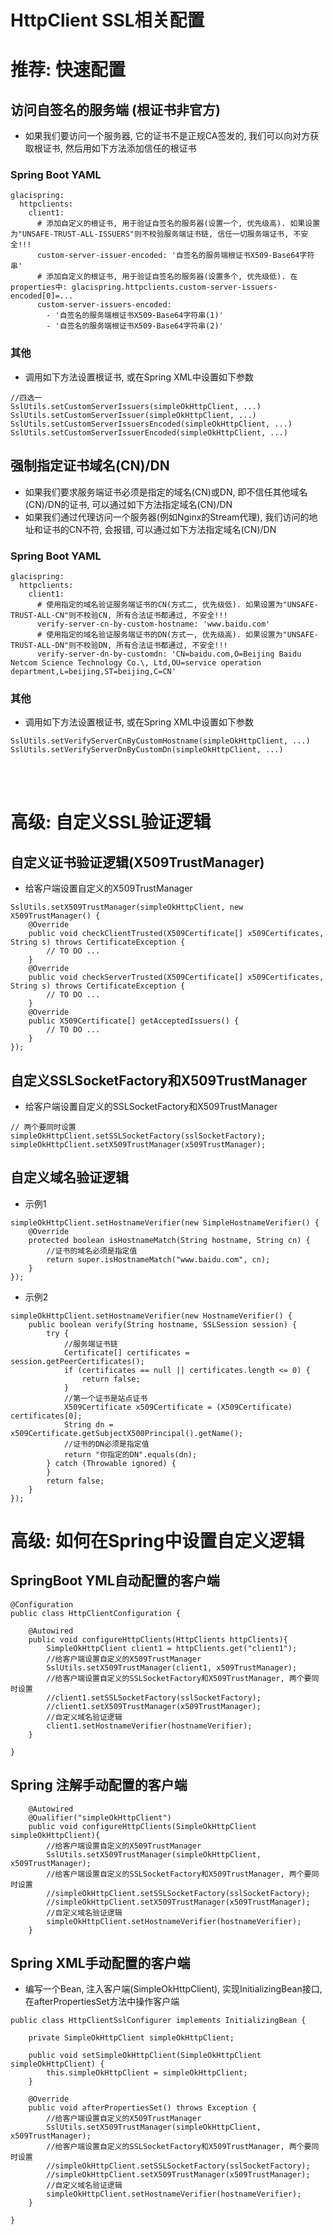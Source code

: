 # HttpClient SSL相关配置

# 推荐: 快速配置

## 访问自签名的服务端 (根证书非官方)

* 如果我们要访问一个服务器, 它的证书不是正规CA签发的, 我们可以向对方获取根证书, 然后用如下方法添加信任的根证书

### Spring Boot YAML

```text
glacispring:
  httpclients:
    client1:
      # 添加自定义的根证书, 用于验证自签名的服务器(设置一个, 优先级高). 如果设置为"UNSAFE-TRUST-ALL-ISSUERS"则不校验服务端证书链, 信任一切服务端证书, 不安全!!!
      custom-server-issuer-encoded: '自签名的服务端根证书X509-Base64字符串'
      # 添加自定义的根证书, 用于验证自签名的服务器(设置多个, 优先级低). 在properties中: glacispring.httpclients.custom-server-issuers-encoded[0]=...
      custom-server-issuers-encoded: 
        - '自签名的服务端根证书X509-Base64字符串(1)'
        - '自签名的服务端根证书X509-Base64字符串(2)'
```

### 其他

* 调用如下方法设置根证书, 或在Spring XML中设置如下参数

```text
//四选一
SslUtils.setCustomServerIssuers(simpleOkHttpClient, ...)
SslUtils.setCustomServerIssuer(simpleOkHttpClient, ...)
SslUtils.setCustomServerIssuersEncoded(simpleOkHttpClient, ...)
SslUtils.setCustomServerIssuerEncoded(simpleOkHttpClient, ...)
```

## 强制指定证书域名(CN)/DN

* 如果我们要求服务端证书必须是指定的域名(CN)或DN, 即不信任其他域名(CN)/DN的证书, 可以通过如下方法指定域名(CN)/DN
* 如果我们通过代理访问一个服务器(例如Nginx的Stream代理), 我们访问的地址和证书的CN不符, 会报错, 可以通过如下方法指定域名(CN)/DN

### Spring Boot YAML

```text
glacispring:
  httpclients:
    client1:
      # 使用指定的域名验证服务端证书的CN(方式二, 优先级低). 如果设置为"UNSAFE-TRUST-ALL-CN"则不校验CN, 所有合法证书都通过, 不安全!!!
      verify-server-cn-by-custom-hostname: 'www.baidu.com'
      # 使用指定的域名验证服务端证书的DN(方式一, 优先级高). 如果设置为"UNSAFE-TRUST-ALL-DN"则不校验DN, 所有合法证书都通过, 不安全!!!
      verify-server-dn-by-customdn: 'CN=baidu.com,O=Beijing Baidu Netcom Science Technology Co.\, Ltd,OU=service operation department,L=beijing,ST=beijing,C=CN'
```

### 其他

* 调用如下方法设置根证书, 或在Spring XML中设置如下参数

```text
SslUtils.setVerifyServerCnByCustomHostname(simpleOkHttpClient, ...)
SslUtils.setVerifyServerDnByCustomDn(simpleOkHttpClient, ...)
```

<br>
<br>

# 高级: 自定义SSL验证逻辑

## 自定义证书验证逻辑(X509TrustManager)

* 给客户端设置自定义的X509TrustManager

```text
SslUtils.setX509TrustManager(simpleOkHttpClient, new X509TrustManager() {
    @Override
    public void checkClientTrusted(X509Certificate[] x509Certificates, String s) throws CertificateException {
        // TO DO ...
    }
    @Override
    public void checkServerTrusted(X509Certificate[] x509Certificates, String s) throws CertificateException {
        // TO DO ...
    }
    @Override
    public X509Certificate[] getAcceptedIssuers() {
        // TO DO ...
    }
});
```

## 自定义SSLSocketFactory和X509TrustManager

* 给客户端设置自定义的SSLSocketFactory和X509TrustManager

```text
// 两个要同时设置
simpleOkHttpClient.setSSLSocketFactory(sslSocketFactory);
simpleOkHttpClient.setX509TrustManager(x509TrustManager);
```

## 自定义域名验证逻辑

* 示例1

```text
simpleOkHttpClient.setHostnameVerifier(new SimpleHostnameVerifier() {
    @Override
    protected boolean isHostnameMatch(String hostname, String cn) {
        //证书的域名必须是指定值
        return super.isHostnameMatch("www.baidu.com", cn);
    }
});
```

* 示例2

```text
simpleOkHttpClient.setHostnameVerifier(new HostnameVerifier() {
    public boolean verify(String hostname, SSLSession session) {
        try {
            //服务端证书链
            Certificate[] certificates = session.getPeerCertificates();
            if (certificates == null || certificates.length <= 0) {
                return false;
            }
            //第一个证书是站点证书
            X509Certificate x509Certificate = (X509Certificate) certificates[0];
            String dn = x509Certificate.getSubjectX500Principal().getName();
            //证书的DN必须是指定值
            return "你指定的DN".equals(dn);
        } catch (Throwable ignored) {
        }
        return false;
    }
});
```

# 高级: 如何在Spring中设置自定义逻辑

## SpringBoot YML自动配置的客户端

```text
@Configuration
public class HttpClientConfiguration {

    @Autowired
    public void configureHttpClients(HttpClients httpClients){
        SimpleOkHttpClient client1 = httpClients.get("client1");
        //给客户端设置自定义的X509TrustManager
        SslUtils.setX509TrustManager(client1, x509TrustManager);
        //给客户端设置自定义的SSLSocketFactory和X509TrustManager, 两个要同时设置
        //client1.setSSLSocketFactory(sslSocketFactory);
        //client1.setX509TrustManager(x509TrustManager);
        //自定义域名验证逻辑
        client1.setHostnameVerifier(hostnameVerifier);
    }

}
```

## Spring 注解手动配置的客户端

```text
    @Autowired
    @Qualifier("simpleOkHttpClient")
    public void configureHttpClients(SimpleOkHttpClient simpleOkHttpClient){
        //给客户端设置自定义的X509TrustManager
        SslUtils.setX509TrustManager(simpleOkHttpClient, x509TrustManager);
        //给客户端设置自定义的SSLSocketFactory和X509TrustManager, 两个要同时设置
        //simpleOkHttpClient.setSSLSocketFactory(sslSocketFactory);
        //simpleOkHttpClient.setX509TrustManager(x509TrustManager);
        //自定义域名验证逻辑
        simpleOkHttpClient.setHostnameVerifier(hostnameVerifier);
    }
```

## Spring XML手动配置的客户端

* 编写一个Bean, 注入客户端(SimpleOkHttpClient), 实现InitializingBean接口, 在afterPropertiesSet方法中操作客户端

```text
public class HttpClientSslConfigurer implements InitializingBean {
    
    private SimpleOkHttpClient simpleOkHttpClient;

    public void setSimpleOkHttpClient(SimpleOkHttpClient simpleOkHttpClient) {
        this.simpleOkHttpClient = simpleOkHttpClient;
    }

    @Override
    public void afterPropertiesSet() throws Exception {
        //给客户端设置自定义的X509TrustManager
        SslUtils.setX509TrustManager(simpleOkHttpClient, x509TrustManager);
        //给客户端设置自定义的SSLSocketFactory和X509TrustManager, 两个要同时设置
        //simpleOkHttpClient.setSSLSocketFactory(sslSocketFactory);
        //simpleOkHttpClient.setX509TrustManager(x509TrustManager);
        //自定义域名验证逻辑
        simpleOkHttpClient.setHostnameVerifier(hostnameVerifier);
    }

}
```
